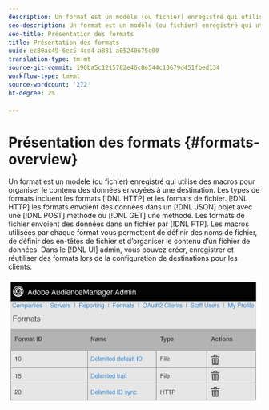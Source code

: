 ```yaml
---
description: Un format est un modèle (ou fichier) enregistré qui utilise des macros pour organiser le contenu des données envoyées à une destination. Les types de formats incluent les formats HTTP et les formats de fichiers. Les formats HTTP envoient des données dans un objet JSON avec un POST ou une méthode de GET. Les formats de fichier envoient des données dans un fichier par FTP. Les macros utilisées par chaque format vous permettent de définir des noms de fichier, de définir des en-têtes de fichier et d’organiser le contenu d’un fichier de données. Dans l’interface utilisateur d’administration, vous pouvez créer, enregistrer et réutiliser des formats lors de la configuration de destinations pour les clients.
seo-description: Un format est un modèle (ou fichier) enregistré qui utilise des macros pour organiser le contenu des données envoyées à une destination. Les types de formats incluent les formats HTTP et les formats de fichiers. Les formats HTTP envoient des données dans un objet JSON avec un POST ou une méthode de GET. Les formats de fichier envoient des données dans un fichier par FTP. Les macros utilisées par chaque format vous permettent de définir des noms de fichier, de définir des en-têtes de fichier et d’organiser le contenu d’un fichier de données. Dans l’interface utilisateur d’administration, vous pouvez créer, enregistrer et réutiliser des formats lors de la configuration de destinations pour les clients.
seo-title: Présentation des formats
title: Présentation des formats
uuid: ec80ac49-6ec5-4cd4-a881-a05240675c00
translation-type: tm+mt
source-git-commit: 190ba5c1215782e46c8e544c10679d451fbed134
workflow-type: tm+mt
source-wordcount: '272'
ht-degree: 2%

---
```



# Présentation des formats {#formats-overview}

Un format est un modèle (ou fichier) enregistré qui utilise des macros pour organiser le contenu des données envoyées à une destination. Les types de formats incluent les formats [!DNL HTTP] et les formats de fichier. [!DNL HTTP] les formats envoient des données dans un  [!DNL JSON] objet avec une  [!DNL POST] méthode ou  [!DNL GET] une méthode. Les formats de fichier envoient des données dans un fichier par [!DNL FTP]. Les macros utilisées par chaque format vous permettent de définir des noms de fichier, de définir des en-têtes de fichier et d’organiser le contenu d’un fichier de données. Dans le [!DNL UI] admin, vous pouvez créer, enregistrer et réutiliser des formats lors de la configuration de destinations pour les clients.

![](assets/formats.png)